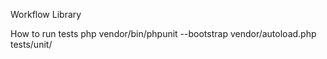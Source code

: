 Workflow Library

How to run tests
php vendor/bin/phpunit --bootstrap vendor/autoload.php tests/unit/